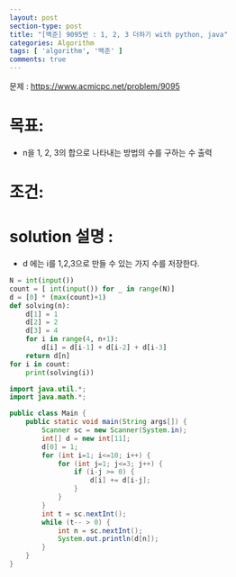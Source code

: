 ```yaml
---
layout: post
section-type: post
title: "[백준] 9095번 : 1, 2, 3 더하기 with python, java"
categories: Algorithm
tags: [ 'algorithm', '백준' ]
comments: true
---
```

문제 : https://www.acmicpc.net/problem/9095  

# 목표:
-  n을 1, 2, 3의 합으로 나타내는 방법의 수를 구하는 수 출력

# 조건:

# solution 설명 :
- d 에는 i를 1,2,3으로 만들 수 있는 가지 수를 저장한다.



``` python
N = int(input())
count = [ int(input()) for _ in range(N)]
d = [0] * (max(count)+1)
def solving(n):
    d[1] = 1
    d[2] = 2
    d[3] = 4
    for i in range(4, n+1):
        d[i] = d[i-1] + d[i-2] + d[i-3]
    return d[n]
for i in count:
    print(solving(i))

```

``` java
import java.util.*;
import java.math.*;

public class Main {
    public static void main(String args[]) {
        Scanner sc = new Scanner(System.in);
        int[] d = new int[11];
        d[0] = 1;
        for (int i=1; i<=10; i++) {
            for (int j=1; j<=3; j++) {
                if (i-j >= 0) {
                    d[i] += d[i-j];
                }
            }
        }
        int t = sc.nextInt();
        while (t-- > 0) {
            int n = sc.nextInt();
            System.out.println(d[n]);
        }
    }
}
```
